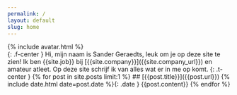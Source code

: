 ```yaml
---
permalink: /
layout: default
slug: home
---
```

<div>{% include avatar.html %}</div>{: .f-center }
Hi, mijn naam is Sander Geraedts, leuk om je op deze site te zien! Ik ben {{site.job}} bij [{{site.company}}]({{site.company_url}}) en amateur atleet. Op deze site schrijf ik van alles wat er in me op komt.
{: .t-center }
{% for post in site.posts limit:1 %}
## [{{post.title}}]({{post.url}})
{% include date.html date=post.date %}{: .date }
{{post.content}}
{% endfor %}

